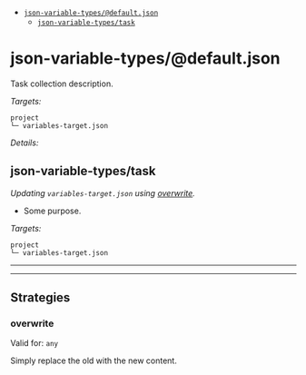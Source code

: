 - [`json-variable-types/@default.json`](#mock-plugin-task-ref-json-variable-typesdefaultjson)
  - [`json-variable-types/task`](#mock-plugin-task-ref-json-variable-typestask)

# <a name="mock-plugin-task-ref-json-variable-typesdefaultjson">json-variable-types/@default.json</a>

Task collection description.

*Targets:*
```
project
└─ variables-target.json
```

*Details:*
## <a name="mock-plugin-task-ref-json-variable-typestask">json-variable-types/task</a>

_Updating `variables-target.json` using [overwrite](#mock-plugin-strat-ref-overwrite)._

- Some purpose.

*Targets:*
```
project
└─ variables-target.json
```

</details>

------
------

## Strategies

### <a name="mock-plugin-strat-ref-overwrite">overwrite</a>

Valid for: `any`

Simply replace the old with the new content.

